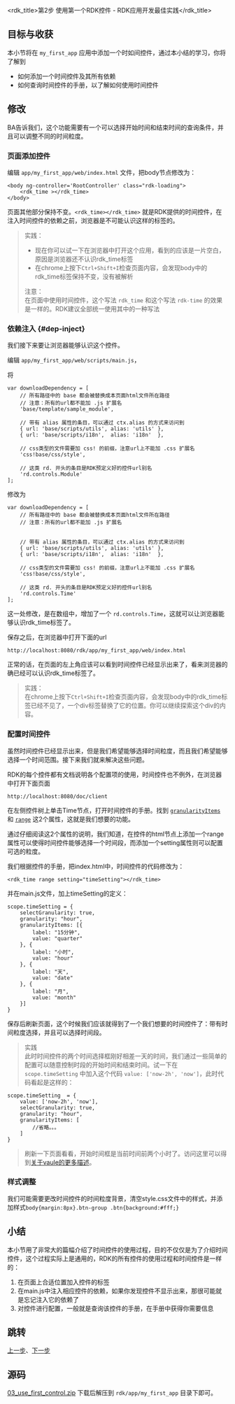<rdk_title>第2步 使用第一个RDK控件 - RDK应用开发最佳实践</rdk_title>

## 目标与收获

本小节将在 `my_first_app` 应用中添加一个时如间控件，通过本小结的学习，你将了解到

- 如何添加一个时间控件及其所有依赖
- 如何查询时间控件的手册，以了解如何使用时间控件


## 修改

BA告诉我们，这个功能需要有一个可以选择开始时间和结束时间的查询条件，并且可以调整不同的时间粒度。

### 页面添加控件

编辑 `app/my_first_app/web/index.html` 文件，把body节点修改为：

~~~
<body ng-controller='RootController' class="rdk-loading">
    <rdk_time ></rdk_time>
</body>
~~~
页面其他部分保持不变。`<rdk_time></rdk_time>` 就是RDK提供的时间控件，在注入时间控件的依赖之前，浏览器是不可能认识这样的标签的。

> 实践：
> 
> - 现在你可以试一下在浏览器中打开这个应用，看到的应该是一片空白，原因是浏览器还不认识rdk_time标签
> - 在chrome上按下`Ctrl+Shift+I`检查页面内容，会发现body中的rdk_time标签保持不变，没有被解析
> 
> 注意：<br>
> 在页面中使用时间控件，这个写法 `rdk_time` 和这个写法 `rdk-time` 的效果是一样的。RDK建议全部统一使用其中的一种写法

### 依赖注入 {#dep-inject}

我们接下来要让浏览器能够认识这个控件。

编辑 `app/my_first_app/web/scripts/main.js`，

将

	var downloadDependency = [
        // 所有路径中的 base 都会被替换成本页面html文件所在路径
        // 注意：所有的url都不能加 .js 扩展名
        'base/template/sample_module',

        // 带有 alias 属性的条目，可以通过 ctx.alias 的方式来访问到
        { url: 'base/scripts/utils', alias: 'utils' },
        { url: 'base/scripts/i18n',  alias: 'i18n'  },

        // css类型的文件需要加 css! 的前缀，注意url上不能加 .css 扩展名
        'css!base/css/style',

        // 这类 rd. 开头的条目是RDK预定义好的控件url别名
        'rd.controls.Module'
    ];

修改为

	var downloadDependency = [
        // 所有路径中的 base 都会被替换成本页面html文件所在路径
        // 注意：所有的url都不能加 .js 扩展名
        

        // 带有 alias 属性的条目，可以通过 ctx.alias 的方式来访问到
        { url: 'base/scripts/utils', alias: 'utils' },
        { url: 'base/scripts/i18n',  alias: 'i18n'  },

        // css类型的文件需要加 css! 的前缀，注意url上不能加 .css 扩展名
        'css!base/css/style',

        // 这类 rd. 开头的条目是RDK预定义好的控件url别名
        'rd.controls.Time'
    ];


这一处修改，是在数组中，增加了一个 `rd.controls.Time`，这就可以让浏览器能够认识rdk_time标签了。

保存之后，在浏览器中打开下面的url

	http://localhost:8080/rdk/app/my_first_app/web/index.html

正常的话，在页面的左上角应该可以看到时间控件已经显示出来了，看来浏览器的确已经可以认识rdk_time标签了。

> 实践：<br>
> 在chrome上按下`Ctrl+Shift+I`检查页面内容，会发现body中的rdk_time标签已经不见了，一个div标签替换了它的位置。你可以继续探索这个div的内容。


### 配置时间控件

虽然时间控件已经显示出来，但是我们希望能够选择时间粒度，而且我们希望能够选择一个时间范围。接下来我们就来解决这些问题。

RDK的每个控件都有文档说明各个配置项的使用，时间控件也不例外，在浏览器中打开下面页面

	http://localhost:8080/doc/client

在左侧控件树上单击Time节点，打开时间控件的手册。找到 [`granularityItems`](/doc/client/controls/time/rdk_time.md#granularityItems) 和 [`range`](/doc/client/controls/time/rdk_time.md#range) 这2个属性，这就是我们想要的功能。

通过仔细阅读这2个属性的说明，我们知道，在控件的html节点上添加一个range属性可以使得时间控件能够选择一个时间段，而添加一个setting属性则可以配置可选的粒度。

我们根据控件的手册，把index.html中，时间控件的代码修改为：

	<rdk_time range setting="timeSetting"></rdk_time>

并在main.js文件，加上timeSetting的定义：

~~~
scope.timeSetting = {
    selectGranularity: true,
    granularity: "hour",
    granularityItems: [{
        label: "15分钟",
        value: "quarter"
    }, {
        label: "小时",
        value: "hour"
    }, {
        label: "天",
        value: "date"
    }, {
        label: "月",
        value: "month"
    }]
}
~~~

保存后刷新页面，这个时候我们应该就得到了一个我们想要的时间控件了：带有时间粒度选择，并且可以选择时间段。

> 实践<br>
> 此时时间控件的两个时间选择框刚好相差一天的时间，我们通过一些简单的配置可以随意控制时段的开始时间和结束时间。试一下在 `scope.timeSetting` 中加入这个代码 `value: ['now-2h', 'now']`，此时代码看起是这样的：
>
	scope.timeSetting  = {
		value: ['now-2h', 'now'],
		selectGranularity: true,
		granularity: "hour",
		granularityItems: [
			//省略。。。
		]
	}
> 刷新一下页面看看，开始时间框是当前时间前两个小时了。访问这里可以得到[关于vaule的更多描述](/doc/client/controls/time/rdk_time.md#value)。

### 样式调整
我们可能需要更改时间控件的时间粒度背景，清空style.css文件中的样式，并添加样式`body{margin:8px}.btn-group .btn{background:#fff;}`

## 小结
本小节用了非常大的篇幅介绍了时间控件的使用过程，目的不仅仅是为了介绍时间控件，这个过程实际上是通用的，RDK的所有控件的使用过程和时间控件是一样的：

1. 在页面上合适位置加入控件的标签
2. 在main.js中注入相应控件的依赖，如果你发现控件不显示出来，那很可能就是忘记注入它的依赖了
3. 对控件进行配置，一般就是查询该控件的手册，在手册中获得你需要信息

## 跳转
[上一步](02_first_rdk_app.md)、[下一步](04_finish_condition_bar.md)

## 源码
[03_use_first_control.zip](03_use_first_control.zip) 下载后解压到 `rdk/app/my_first_app` 目录下即可。

